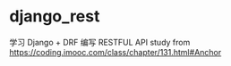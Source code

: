 # django_rest
学习 Django + DRF 编写 RESTFUL API
study from https://coding.imooc.com/class/chapter/131.html#Anchor
